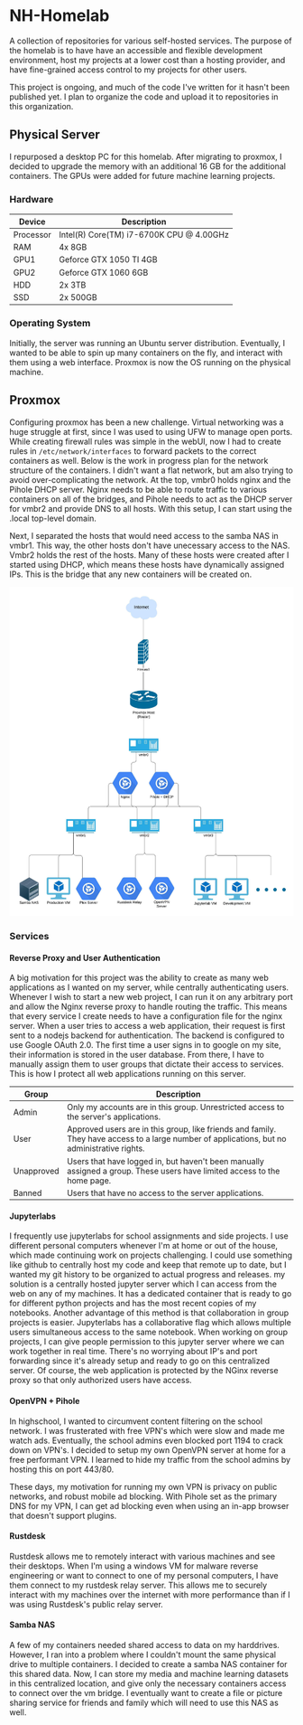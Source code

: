# NH-Homelab
A collection of repositories for various self-hosted services. The purpose of the homelab is to have have an accessible and flexible development environment, host my projects at a lower cost than a hosting provider, and have fine-grained access control to my projects for other users. 

This project is ongoing, and much of the code I've written for it hasn't been published yet. I plan to organize the code and upload it to repositories in this organization. 

## Physical Server
I repurposed a desktop PC for this homelab. After migrating to proxmox, I decided to upgrade the memory with an additional 16 GB for the additional containers. The GPUs were added for future machine learning projects. 

### Hardware
| Device | Description |
| --- | --- |
| Processor |  Intel(R) Core(TM) i7-6700K CPU @ 4.00GHz |
| RAM | 4x 8GB |
| GPU1 | Geforce GTX 1050 TI 4GB |
| GPU2 | Geforce GTX 1060 6GB |
| HDD | 2x 3TB |
| SSD | 2x 500GB |

### Operating System
Initially, the server was running an Ubuntu server distribution. Eventually, I wanted to be able to spin up many containers on the fly, and interact with them using a web interface. Proxmox is now the OS running on the physical machine.


## Proxmox
Configuring proxmox has been a new challenge. Virtual networking was a huge struggle at first, since I was used to using UFW to manage open ports. While creating firewall rules was simple in the webUI, now I had to create rules in `/etc/network/interfaces` to forward packets to the correct containers as well. Below is the work in progress plan for the network structure of the containers. I didn't want a flat network, but am also trying to avoid over-complicating the network. At the top, vmbr0 holds nginx and the Pihole DHCP server. Nginx needs to be able to route traffic to various containers on all of the bridges, and Pihole needs to act as the DHCP server for vmbr2 and provide DNS to all hosts. With this setup, I can start using the .local top-level domain.

Next, I separated the hosts that would need access to the samba NAS in vmbr1. This way, the other hosts don't have unecessary access to the NAS. Vmbr2 holds the rest of the hosts. Many of these hosts were created after I started using DHCP, which means these hosts have dynamically assigned IPs. This is the bridge that any new containers will be created on. 


![Network Diagram of the Services running on Proxmox](/profile/assets/NetworkDiagram.jpeg)


### Services

#### Reverse Proxy and User Authentication
A big motivation for this project was the ability to create as many web applications as I wanted on my server, while centrally authenticating users. Whenever I wish to start a new web project, I can run it on any arbitrary port and allow the Nginx reverse proxy to handle routing the traffic. This means that every service I create needs to have a configuration file for the nginx server. When a user tries to access a web application, their request is first sent to a nodejs backend for authentication. The backend is configured to use Google OAuth 2.0. The first time a user signs in to google on my site, their information is stored in the user database. From there, I have to manually assign them to user groups that dictate their access to services. This is how I protect all web applications running on this server.

| Group | Description |
| --- | --- |
| Admin | Only my accounts are in this group. Unrestricted access to the server's applications. |
| User | Approved users are in this group, like friends and family. They have access to a large number of applications, but no administrative rights. |
| Unapproved | Users that have logged in, but haven't been manually assigned a group. These users have limited access to the home page. |
| Banned | Users that have no access to the server applications. |

#### Jupyterlabs
I frequently use jupyterlabs for school assignments and side projects. I use different personal computers whenever I'm at home or out of the house, which made continuing work on projects challenging. I could use something like github to centrally host my code and keep that remote up to date, but I wanted my git history to be organized to actual progress and releases. my solution is a centrally hosted jupyter server which I can access from the web on any of my machines. It has a dedicated container that is ready to go for different python projects and has the most recent copies of my notebooks. Another advantage of this method is that collaboration in group projects is easier. Jupyterlabs has a collaborative flag which allows multiple users simultaneous access to the same notebook. When working on group projects, I can give people permission to this jupyter server where we can work together in real time. There's no worrying about IP's and port forwarding since it's already setup and ready to go on this centralized server. Of course, the web application is protected by the NGinx reverse proxy so that only authorized users have access.

#### OpenVPN + Pihole
In highschool, I wanted to circumvent content filtering on the school network. I was frusterated with free VPN's which were slow and made me watch ads. Eventually, the school admins even blocked port 1194 to crack down on VPN's. I decided to setup my own OpenVPN server at home for a free performant VPN. I learned to hide my traffic from the school admins by hosting this on port 443/80.

These days, my motivation for running my own VPN is privacy on public networks, and robust mobile ad blocking. With Pihole set as the primary DNS for my VPN, I can get ad blocking even when using an in-app browser that doesn't support plugins. 

#### Rustdesk 
Rustdesk allows me to remotely interact with various machines and see their desktops. When I'm using a windows VM for malware reverse engineering or want to connect to one of my personal computers, I have them connect to my rustdesk relay server. This allows me to securely interact with my machines over the internet with more performance than if I was using Rustdesk's public relay server. 

#### Samba NAS
A few of my containers needed shared access to data on my harddrives. However, I ran into a problem where I couldn't mount the same physical drive to multiple containers. I decided to create a samba NAS container for this shared data. Now, I can store my media and machine learning datasets in this centralized location, and give only the necessary containers access to connect over the vm bridge. I eventually want to create a file or picture sharing service for friends and family which will need to use this NAS as well.
